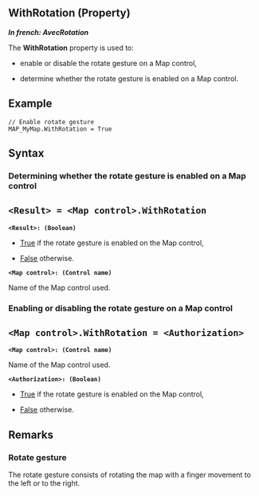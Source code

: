 
## WithRotation (Property)

***In french: AvecRotation***
	



<a name="XUse"></a>
<a name="Use"></a>
<a name="description"></a>
The **WithRotation** property is used to: 

- enable or disable the rotate gesture on a Map control,

- determine whether the rotate gesture is enabled on a Map control. 



<a name="Example1"></a>
<a name="sample_code"></a>

## Example


```wl
// Enable rotate gesture
MAP_MyMap.WithRotation = True
```

<a name="XSYNTAX"></a>

## Syntax
<a name="SYNTAX1"></a>

### Determining whether the rotate gesture is enabled on a Map control

`<Result> = <Map control>.WithRotation`
---

**`<Result>: (Boolean)`**



- <u><u><u><u>True</u></u></u></u> if the rotate gesture is enabled on the Map control, 

- <u><u><u><u>False</u></u></u></u> otherwise. 




**`<Map control>: (Control name)`**

Name of the Map control used. 


<a name="SYNTAX2"></a>

### Enabling or disabling the rotate gesture on a Map control

`<Map control>.WithRotation = <Authorization>`
---

**`<Map control>: (Control name)`**

Name of the Map control used. 

**`<Authorization>: (Boolean)`**



- <u><u><u><u>True</u></u></u></u> if the rotate gesture is enabled on the Map control, 

- <u><u><u><u>False</u></u></u></u> otherwise. 






<a name="NOTE0"></a>
<a name="NOTE0_1"></a>

## Remarks


### Rotate gesture
<a name="rotate_gesture_ELTPARAGRAPHE000058"></a>

The rotate gesture consists of rotating the map with a finger movement to the left or to the right. 


